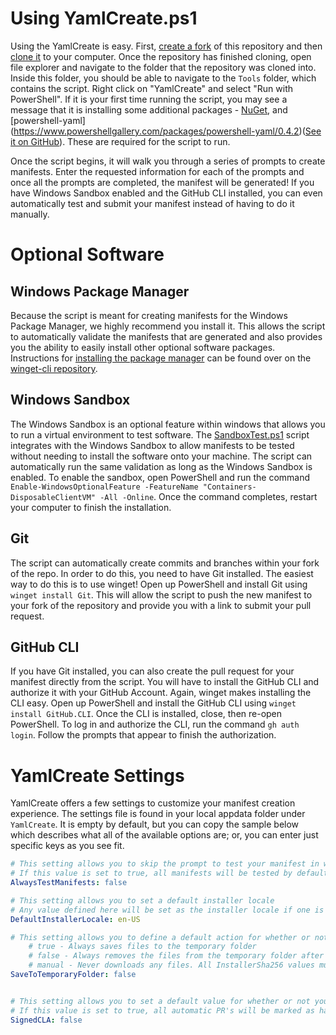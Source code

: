 # Using YamlCreate.ps1
Using the YamlCreate is easy. First, [create a fork](https://docs.github.com/get-started/quickstart/fork-a-repo) of this repository and then [clone it](https://docs.github.com/repositories/creating-and-managing-repositories/cloning-a-repository) to your computer. Once the repository has finished cloning, open file explorer and navigate to the folder that the repository was cloned into. Inside this folder, you should be able to navigate to the `Tools` folder, which contains the script. Right click on "YamlCreate" and select "Run with PowerShell". If it is your first time running the script, you may see a message that it is installing some additional packages - [NuGet](https://docs.microsoft.com/nuget/), and [powershell-yaml] (https://www.powershellgallery.com/packages/powershell-yaml/0.4.2)([See it on GitHub](https://github.com/cloudbase/powershell-yaml)). These are required for the script to run.

Once the script begins, it will walk you through a series of prompts to create manifests. Enter the requested information for each of the prompts and once all the prompts are completed, the manifest will be generated! If you have Windows Sandbox enabled and the GitHub CLI installed, you can even automatically test and submit your manifest instead of having to do it manually.

# Optional Software
## Windows Package Manager
Because the script is meant for creating manifests for the Windows Package Manager, we highly recommend you install it. This allows the script to automatically validate the manifests that are generated and also provides you the ability to easily install other optional software packages. Instructions for [installing the package manager](https://github.com/microsoft/winget-cli#installing-the-client) can be found over on the [winget-cli repository](https://github.com/microsoft/winget-cli).

## Windows Sandbox
The Windows Sandbox is an optional feature within windows that allows you to run a virtual environment to test software. The [SandboxTest.ps1](/Tools/SandboxTest.ps1) script integrates with the Windows Sandbox to allow manifests to be tested without needing to install the software onto your machine. The script can automatically run the same validation as long as the Windows Sandbox is enabled. To enable the sandbox, open PowerShell and run the command `Enable-WindowsOptionalFeature -FeatureName "Containers-DisposableClientVM" -All -Online`. Once the command completes, restart your computer to finish the installation.

## Git
The script can automatically create commits and branches within your fork of the repo. In order to do this, you need to have Git installed. The easiest way to do this is to use winget! Open up PowerShell and install Git using `winget install Git`. This will allow the script to push the new manifest to your fork of the repository and provide you with a link to submit your pull request.

## GitHub CLI
If you have Git installed, you can also create the pull request for your manifest directly from the script. You will have to install the GitHub CLI and authorize it with your GitHub Account. Again, winget makes installing the CLI easy. Open up PowerShell and install the GitHub CLI using `winget install GitHub.CLI`. Once the CLI is installed, close, then re-open PowerShell. To log in and authorize the CLI, run the command `gh auth login`. Follow the prompts that appear to finish the authorization.

# YamlCreate Settings
YamlCreate offers a few settings to customize your manifest creation experience. The settings file is found in your local appdata folder under `YamlCreate`. It is empty by default, but you can copy the sample below which describes what all of the available options are; or, you can enter just specific keys as you see fit.
```yaml
# This setting allows you to skip the prompt to test your manifest in windows sandbox
# If this value is set to true, all manifests will be tested by default
AlwaysTestManifests: false

# This setting allows you to set a default installer locale
# Any value defined here will be set as the installer locale if one is not entered
DefaultInstallerLocale: en-US

# This setting allows you to define a default action for whether or not to save files to the temprorary folder
    # true - Always saves files to the temporary folder
    # false - Always removes the files from the temporary folder after secript excecution
    # manual - Never downloads any files. All InstallerSha256 values must be entered manually
SaveToTemporaryFolder: false


# This setting allows you to set a default value for whether or not you have signed the Microsoft CLA
# If this value is set to true, all automatic PR's will be marked as having the CLA signed
SignedCLA: false
```